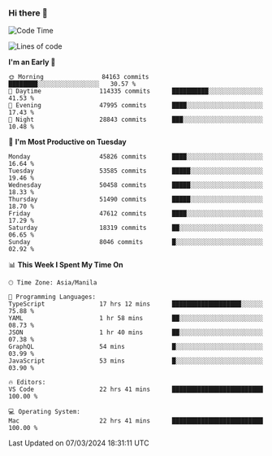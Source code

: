 ### Hi there 👋

<!--START_SECTION:waka-->
![Code Time](http://img.shields.io/badge/Code%20Time-4%2C939%20hrs%2034%20mins-blue)

![Lines of code](https://img.shields.io/badge/From%20Hello%20World%20I%27ve%20Written-119.0%20million%20lines%20of%20code-blue)

**I'm an Early 🐤** 

```text
🌞 Morning                84163 commits       ████████░░░░░░░░░░░░░░░░░   30.57 % 
🌆 Daytime                114335 commits      ██████████░░░░░░░░░░░░░░░   41.53 % 
🌃 Evening                47995 commits       ████░░░░░░░░░░░░░░░░░░░░░   17.43 % 
🌙 Night                  28843 commits       ███░░░░░░░░░░░░░░░░░░░░░░   10.48 % 
```
📅 **I'm Most Productive on Tuesday** 

```text
Monday                   45826 commits       ████░░░░░░░░░░░░░░░░░░░░░   16.64 % 
Tuesday                  53585 commits       █████░░░░░░░░░░░░░░░░░░░░   19.46 % 
Wednesday                50458 commits       █████░░░░░░░░░░░░░░░░░░░░   18.33 % 
Thursday                 51490 commits       █████░░░░░░░░░░░░░░░░░░░░   18.70 % 
Friday                   47612 commits       ████░░░░░░░░░░░░░░░░░░░░░   17.29 % 
Saturday                 18319 commits       ██░░░░░░░░░░░░░░░░░░░░░░░   06.65 % 
Sunday                   8046 commits        █░░░░░░░░░░░░░░░░░░░░░░░░   02.92 % 
```


📊 **This Week I Spent My Time On** 

```text
🕑︎ Time Zone: Asia/Manila

💬 Programming Languages: 
TypeScript               17 hrs 12 mins      ███████████████████░░░░░░   75.88 % 
YAML                     1 hr 58 mins        ██░░░░░░░░░░░░░░░░░░░░░░░   08.73 % 
JSON                     1 hr 40 mins        ██░░░░░░░░░░░░░░░░░░░░░░░   07.38 % 
GraphQL                  54 mins             █░░░░░░░░░░░░░░░░░░░░░░░░   03.99 % 
JavaScript               53 mins             █░░░░░░░░░░░░░░░░░░░░░░░░   03.90 % 

🔥 Editors: 
VS Code                  22 hrs 41 mins      █████████████████████████   100.00 % 

💻 Operating System: 
Mac                      22 hrs 41 mins      █████████████████████████   100.00 % 
```


 Last Updated on 07/03/2024 18:31:11 UTC
<!--END_SECTION:waka-->


<!--
**rad182/rad182** is a ✨ _special_ ✨ repository because its `README.md` (this file) appears on your GitHub profile.

Here are some ideas to get you started:

- 🔭 I’m currently working on ...
- 🌱 I’m currently learning ...
- 👯 I’m looking to collaborate on ...
- 🤔 I’m looking for help with ...
- 💬 Ask me about ...
- 📫 How to reach me: ...
- 😄 Pronouns: ...
- ⚡ Fun fact: ...
-->
